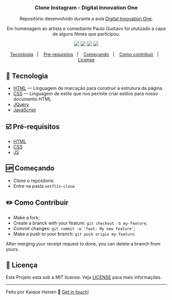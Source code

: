 <h3 align="center">
	Clone Instagram - Digital Innovation One
</h3>
<p align="center">
Repositório desenvolvido durante a aula <a href="https://digitalinnovation.one/">Digital Innovation One</a>.
</p>
<p align="center">
Em homenagem ao artista e comediante Paulo Gustavo foi utulizado a capa de alguns filmes que participou<a href="https://digitalinnovation.one/"></a>.
</p>

<p align="center">
  <img src="https://img.shields.io/github/repo-size/kaiquegh/netflix-clone?style=plastic">
  <img src="https://img.shields.io/badge/made%20by-kaiquegh-green?style=plastic">
  <img src="https://img.shields.io/github/last-commit/kaiquegh/netflix-clone?style=plastic">
  <img src="https://img.shields.io/github/license/kaiquegh/netflix-clone?style=plastic">
</p>

<p align="center">
<a href="#technology">Tecnologia</a>&nbsp;&nbsp;&nbsp;|&nbsp;&nbsp;&nbsp;
  <a href="#prerequisites">Pre-requisitos</a>&nbsp;&nbsp;&nbsp;|&nbsp;&nbsp;&nbsp;
    <a href="#getting-started">Começando</a>&nbsp;&nbsp;&nbsp;|&nbsp;&nbsp;&nbsp;
    <a href="#contribute">Como contribuir</a>&nbsp;&nbsp;&nbsp;|&nbsp;&nbsp;&nbsp;
  <a href="#oi">License</a>
</p>

## [](#technology):rocket: Tecnologia
-  <a href="https://www.w3schools.com/html/">HTML</a> — Linguagem de marcação para construir a estrutura da página.
-  <a href="https://www.w3schools.com/css/">CSS</a> — Linguagem de estilo que nos permite criar estilos para nosso documento HTML
-  <a href="[Jquery](https://jquery.com/)">JQuery
-  <a href="[JavaScript](https://developer.mozilla.org/pt-BR/docs/Web/JavaScript)">JavaScript</a> 


## [](#prerequisites):ballot_box_with_check: Pré-requisitos
-   [HTML](https://developer.mozilla.org/pt-BR/docs/Web/HTML)
-   [CSS](https://developer.mozilla.org/pt-BR/docs/Web/CSS) 
-   [JS](https://developer.mozilla.org/pt-BR/docs/Web/JavaScript)


## [](#getting-started):up: Começando

-   Clone o repositorio
-  Entre na pasta `netflix-clone`


## [](#contribute):pencil2: Como Contribuir

-   Make a fork;
-   Create a branck with your feature:  `git checkout -b my-feature`;
-   Commit changes:  `git commit -m 'feat: My new feature'`;
-   Make a push to your branch:  `git push origin my-feature`.

After merging your receipt request to done, you can delete a branch from yours.


## [](#license):memo: Licença
Este Projeto esta sob a MIT license. Veja [LICENSE](https://github.com/kaiquegh/netflix-clone/blob/main/LICENSE) para mais informações.

----------

Feito por Kaique Heinen 👋  [Get in touch!](https://www.linkedin.com/in/kaique-heinen/)
